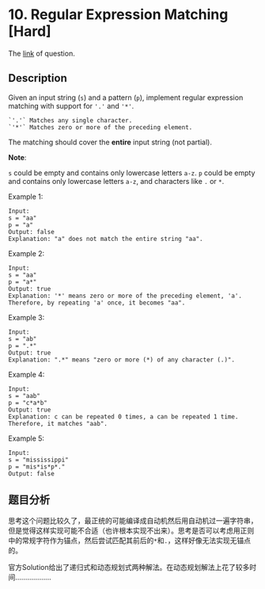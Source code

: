 # 10. Regular Expression Matching [Hard]

The [link](https://leetcode.com/problems/regular-expression-matching/) of question.

## Description

Given an input string (`s`) and a pattern (`p`), implement regular expression matching with support for `'.'` and `'*'`.

```
`'.'` Matches any single character.
`'*'` Matches zero or more of the preceding element.
```

The matching should cover the **entire** input string (not partial).

**Note**:

`s` could be empty and contains only lowercase letters `a-z`.
`p` could be empty and contains only lowercase letters `a-z`, and characters like `.` or `*`.

Example 1:
```
Input:
s = "aa"
p = "a"
Output: false
Explanation: "a" does not match the entire string "aa".
```

Example 2:
```
Input:
s = "aa"
p = "a*"
Output: true
Explanation: '*' means zero or more of the preceding element, 'a'. Therefore, by repeating 'a' once, it becomes "aa".
```

Example 3:
```
Input:
s = "ab"
p = ".*"
Output: true
Explanation: ".*" means "zero or more (*) of any character (.)".
```

Example 4:
```
Input:
s = "aab"
p = "c*a*b"
Output: true
Explanation: c can be repeated 0 times, a can be repeated 1 time. Therefore, it matches "aab".
```

Example 5:
```
Input:
s = "mississippi"
p = "mis*is*p*."
Output: false
```

## 题目分析

思考这个问题比较久了，最正统的可能编译成自动机然后用自动机过一遍字符串，但是觉得这样实现可能不合适（也许根本实现不出来）。思考是否可以考虑用正则中的常规字符作为锚点，然后尝试匹配其前后的`*`和`.`，这样好像无法实现无锚点的。

官方Solution给出了递归式和动态规划式两种解法。在动态规划解法上花了较多时间………………